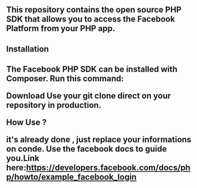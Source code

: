 <h2>This repository contains the open source PHP SDK that allows you to access the Facebook Platform from your PHP app.<h2>

<h2>Installation<h2>
The Facebook PHP SDK can be installed with Composer. Run this command:

Download
Use your git clone direct on your repository in production.

How Use ?

it's already done , just replace your informations on conde.
Use the facebook docs to guide you.Link here:https://developers.facebook.com/docs/php/howto/example_facebook_login